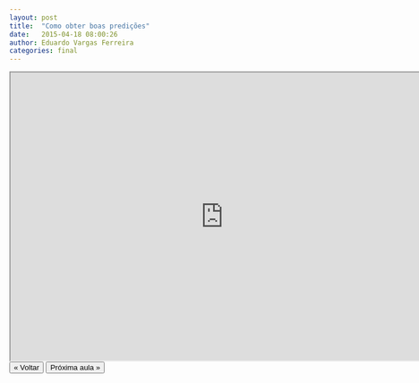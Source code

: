 ```yaml
---
layout: post
title:  "Como obter boas predições"
date:   2015-04-18 08:00:26
author: Eduardo Vargas Ferreira
categories: final
---
```


<center>
<iframe width="760" height="515" src="https://www.youtube.com/embed/InezoaoZbm4?autoplay=0"> </iframe>
</center>


<FORM>
<INPUT Type="BUTTON" align="left" Value="&laquo; Voltar" Onclick="window.location.href='https://eduardoleg.github.io/ML4all/1parte/'">
<INPUT Type="BUTTON" align="left" Value="Próxima aula &raquo;" Onclick="window.location.href='https://eduardoleg.github.io/ML4all/'">
</FORM>

